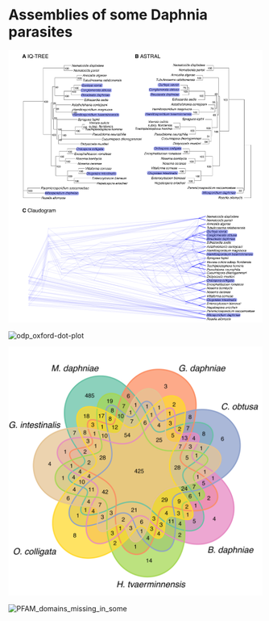 # Assemblies of some Daphnia parasites

![microsporidia tree](analysis/graphs/Iqtree2_Astral_Claudogram.png)

![odp_oxford-dot-plot](analysis/graphs/ribbon_plot_Md_Ht_Gd_Oc_Gi.png)  

![PFAM_domains](analysis/graphs/Venn_PFAM_protein_domains.png)  

![PFAM_domains_missing_in_some](Bar_PFAM_protein_domains.png)  
